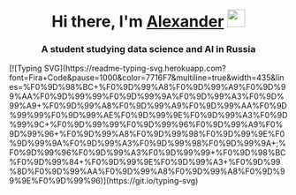 <h1 align="center">Hi there, I'm <a href="https://vk.com/skyyorker/" target="_blank">Alexander</a> 
<img src="https://github.com/blackcater/blackcater/raw/main/images/Hi.gif" height="32"/></h1>
<h3 align="center">A student studying data science and AI in Russia</h3>
[![Typing SVG](https://readme-typing-svg.herokuapp.com?font=Fira+Code&pause=1000&color=7716F7&multiline=true&width=435&lines=%F0%9D%98%BC+%F0%9D%99%A8%F0%9D%99%A9%F0%9D%99%AA%F0%9D%99%99%F0%9D%99%9A%F0%9D%99%A3%F0%9D%99%A9+%F0%9D%99%A8%F0%9D%99%A9%F0%9D%99%AA%F0%9D%99%99%F0%9D%99%AE%F0%9D%99%9E%F0%9D%99%A3%F0%9D%99%9C+%F0%9D%99%99%F0%9D%99%96%F0%9D%99%A9%F0%9D%99%96+%F0%9D%99%A8%F0%9D%99%98%F0%9D%99%9E%F0%9D%99%9A%F0%9D%99%A3%F0%9D%99%98%F0%9D%99%9A+;%F0%9D%99%96%F0%9D%99%A3%F0%9D%99%99+%F0%9D%98%BC%F0%9D%99%84+%F0%9D%99%9E%F0%9D%99%A3+%F0%9D%99%8D%F0%9D%99%AA%F0%9D%99%A8%F0%9D%99%A8%F0%9D%99%9E%F0%9D%99%96)](https://git.io/typing-svg)
<!--
**SkyYorker/SkyYorker** is a ✨ _special_ ✨ repository because its `README.md` (this file) appears on your GitHub profile.

Here are some ideas to get you started:

- 🔭 I’m currently working on ...
- 🌱 I’m currently learning ...
- 👯 I’m looking to collaborate on ...
- 🤔 I’m looking for help with ...
- 💬 Ask me about ...
- 📫 How to reach me: ...
- 😄 Pronouns: ...
- ⚡ Fun fact: ...
-->
